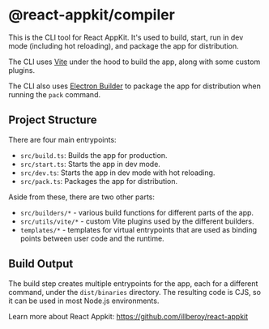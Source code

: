 # @react-appkit/compiler

This is the CLI tool for React AppKit. It's used to build, start, run in dev mode (including hot reloading), and package the app for distribution.

The CLI uses [Vite](https://vitejs.dev/) under the hood to build the app, along with some custom plugins.

The CLI also uses [Electron Builder](https://www.electron.build/) to package the app for distribution when running the `pack` command.

## Project Structure
There are four main entrypoints:
- `src/build.ts`: Builds the app for production.
- `src/start.ts`: Starts the app in dev mode.
- `src/dev.ts`: Starts the app in dev mode with hot reloading.
- `src/pack.ts`: Packages the app for distribution.

Aside from these, there are two other parts:
- `src/builders/*` - various build functions for different parts of the app.
- `src/utils/vite/*` - custom Vite plugins used by the different builders.
- `templates/*` - templates for virtual entrypoints that are used as binding points between user code and the runtime.

## Build Output
The build step creates multiple entrypoints for the app, each for a different command, under the `dist/binaries` directory.
The resulting code is CJS, so it can be used in most Node.js environments.

Learn more about React Appkit: https://github.com/illberoy/react-appkit
